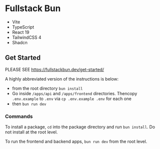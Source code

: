 # Fullstack Bun

- Vite
- TypeScript
- React 19
- TailwindCSS 4
- Shadcn

## Get Started

PLEASE SEE https://fullstackbun.dev/get-started/

A highly abbreviated version of the instructions is below:

 - from the root directory `bun install`
 - Go inside `/apps/api` and `/apps/frontend` directories. Thencopy `.env.example` to `.env` via `cp .env.example .env` for each one
 - then `bun run dev`

### Commands

To install a package, `cd` into the package directory and run `bun install`. 
Do not install at the root level.

To run the frontend and backend apps, `bun run dev` from the root level.

